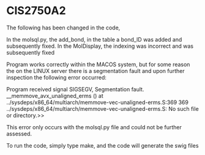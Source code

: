 # CIS2750A2

The following has been changed in the code, 

In the molsql.py, the add_bond, in the table a bond_ID was added and subsequently fixed. 
In the MolDisplay, the indexing was incorrect and was subsequently fixed

Program works correctly within the MACOS system, but for some reason the on the LINUX server
there is a segmentation fault and upon further inspection the following error occurred: 

Program received signal SIGSEGV, Segmentation fault.
__memmove_avx_unaligned_erms () at ../sysdeps/x86_64/multiarch/memmove-vec-unaligned-erms.S:369
369     ../sysdeps/x86_64/multiarch/memmove-vec-unaligned-erms.S: No such file or directory.>>

This error only occurs with the molsql.py file and could not be further assessed. 

To run the code, simply type make, and the code will generate the swig files